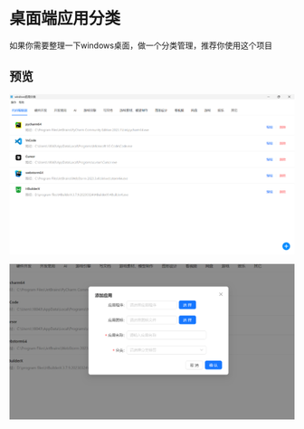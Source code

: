# 桌面端应用分类

如果你需要整理一下windows桌面，做一个分类管理，推荐你使用这个项目

## 预览

![图片](https://github.com/ConsoleLZ/application-classification/blob/main/1741174517438.png?raw=true)


![图片](https://github.com/ConsoleLZ/application-classification/blob/main/1741174540326.png?raw=true)